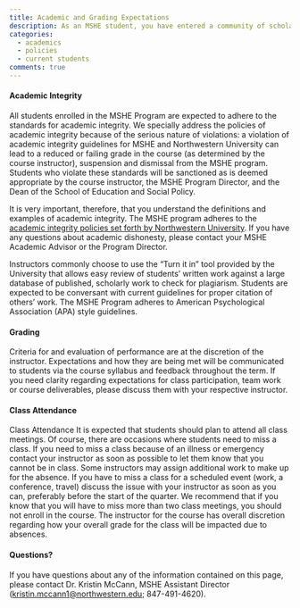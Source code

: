 ```yaml
---
title: Academic and Grading Expectations
description: As an MSHE student, you have entered a community of scholarship in which academic integrity is of the highest value. Criteria for and evaluation of performance are at the discretion of the instructor. Expectations and how they are being met will be communicated to students via the course syllabus and feedback throughout the term.
categories: 
  - academics
  - policies
  - current students
comments: true
---
```

#### Academic Integrity

All students enrolled in the MSHE Program are expected to adhere to the standards for academic integrity. We specially address the policies of academic integrity because of the serious nature of violations: a violation of academic integrity guidelines for MSHE and Northwestern University can lead to a reduced or failing grade in the course (as determined by the course instructor), suspension and dismissal from the MSHE program. Students who violate these standards will be sanctioned as is deemed appropriate by the course instructor, the MSHE Program Director, and the Dean of the School of Education and Social Policy.

It is very important, therefore, that you understand the definitions and examples of academic integrity. The MSHE program adheres to the [academic integrity policies set forth by Northwestern University](http://www.northwestern.edu/provost/students/integrity/). If you have any questions about academic dishonesty, please contact your MSHE Academic Advisor or the Program Director.

Instructors commonly choose to use the “Turn it in” tool provided by the University that allows easy review of students’ written work against a large database of published, scholarly work to check for plagiarism. Students are expected to be conversant with current guidelines for proper citation of others’ work. The MSHE Program adheres to American Psychological Association (APA) style guidelines.

#### Grading

Criteria for and evaluation of performance are at the discretion of the instructor. Expectations and how they are being met will be communicated to students via the course syllabus and feedback throughout the term. If you need clarity regarding expectations for class participation, team work or course deliverables, please discuss them with your respective instructor.

#### Class Attendance

Class Attendance It is expected that students should plan to attend all class meetings. Of course, there are occasions where students need to miss a class. If you need to miss a class because of an illness or emergency contact your instructor as soon as possible to let them know that you cannot be in class. Some instructors may assign additional work to make up for the absence. If you have to miss a class for a scheduled event (work, a conference, travel) discuss the issue with your instructor as soon as you can, preferably before the start of the quarter. We recommend that if you know that you will have to miss more than two class meetings, you should not enroll in the course. The instructor for the course has overall discretion regarding how your overall grade for the class will be impacted due to absences.

#### Questions?

If you have questions about any of the information contained on this page, please contact Dr. Kristin McCann, MSHE Assistant Director ([kristin.mccann1@northwestern.edu](mailto:kristin.mccann1@northwestern.edu); 847-491-4620).